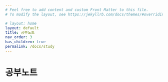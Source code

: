 ```yaml
---
# Feel free to add content and custom Front Matter to this file.
# To modify the layout, see https://jekyllrb.com/docs/themes/#overriding-theme-defaults

# layout: home
layout: default
title: 공부노트
nav_order: 3
has_children: true
permalink: /docs/study
---
```


# 공부노트
